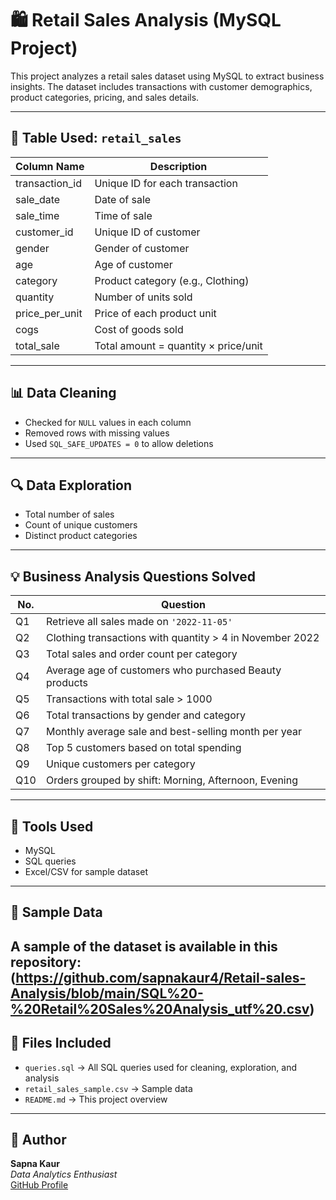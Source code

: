 # 🛍️ Retail Sales Analysis (MySQL Project)

This project analyzes a retail sales dataset using MySQL to extract business insights. The dataset includes transactions with customer demographics, product categories, pricing, and sales details.

---

## 📂 Table Used: `retail_sales`

| Column Name      | Description                          |
|------------------|--------------------------------------|
| transaction_id   | Unique ID for each transaction       |
| sale_date        | Date of sale                         |
| sale_time        | Time of sale                         |
| customer_id      | Unique ID of customer                |
| gender           | Gender of customer                   |
| age              | Age of customer                      |
| category         | Product category (e.g., Clothing)    |
| quantity         | Number of units sold                 |
| price_per_unit   | Price of each product unit           |
| cogs             | Cost of goods sold                   |
| total_sale       | Total amount = quantity × price/unit |

---

## 📊 Data Cleaning

- Checked for `NULL` values in each column
- Removed rows with missing values
- Used `SQL_SAFE_UPDATES = 0` to allow deletions

---

## 🔍 Data Exploration

- Total number of sales
- Count of unique customers
- Distinct product categories

---

## 💡 Business Analysis Questions Solved

| No. | Question |
|-----|----------|
| Q1  | Retrieve all sales made on `'2022-11-05'` |
| Q2  | Clothing transactions with quantity > 4 in November 2022 |
| Q3  | Total sales and order count per category |
| Q4  | Average age of customers who purchased Beauty products |
| Q5  | Transactions with total sale > 1000 |
| Q6  | Total transactions by gender and category |
| Q7  | Monthly average sale and best-selling month per year |
| Q8  | Top 5 customers based on total spending |
| Q9  | Unique customers per category |
| Q10 | Orders grouped by shift: Morning, Afternoon, Evening |

---

## 🧪 Tools Used

- MySQL
- SQL queries
- Excel/CSV for sample dataset

---

## 📂 Sample Data

A sample of the dataset is available in this repository:  
(https://github.com/sapnakaur4/Retail-sales-Analysis/blob/main/SQL%20-%20Retail%20Sales%20Analysis_utf%20.csv)
---

## 📁 Files Included

- `queries.sql` → All SQL queries used for cleaning, exploration, and analysis  
- `retail_sales_sample.csv` → Sample data  
- `README.md` → This project overview

---

## 📎 Author

**Sapna Kaur**  
_Data Analytics Enthusiast_  
[GitHub Profile](https://github.com/sapnakaur4/Retail-sales-Analysis)


